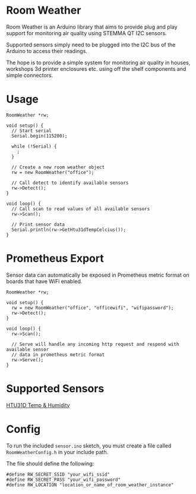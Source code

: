 # Room Weather

Room Weather is an Arduino library that aims to provide plug and play support for monitoring air quality using STEMMA QT I2C sensors.

Supported sensors simply need to be plugged into the I2C bus of the Arduino to access their readings.

The hope is to provide a simple system for monitoring air quality in houses, workshops 3d printer enclosures etc. using off the shelf components and simple connectors.

# Usage

```
RoomWeather *rw;

void setup() {
  // Start serial
  Serial.begin(115200);

  while (!Serial) {
    ; 
  }

  // Create a new room weather object
  rw = new RoomWeather("office");

  // Call detect to identify available sensors
  rw->Detect();
}

void loop() {
  // Call scan to read values of all available sensors
  rw->Scan();

  // Print sensor data
  Serial.println(rw->GetHtu31dTempCelcius());
}
```

# Prometheus Export

Sensor data can automatically be exposed in Prometheus metric format on boards that have WiFi enabled.

```
RoomWeather *rw;

void setup() {
  rw = new RoomWeather("office", "officewifi", "wifipassword");
  rw->Detect();
}

void loop() {
  rw->Scan();

  // Serve will handle any incoming http request and respond with available sensor 
  // data in prometheus metric format
  rw->Serve();
}
```

# Supported Sensors

[HTU31D Temp & Humidity](https://www.adafruit.com/product/4832)

# Config

To run the included `sensor.ino` sketch, you must create a file called `RoomWeatherConfig.h` in your include path.

The file should define the following:

```
#define RW_SECRET_SSID "your_wifi_ssid"
#define RW_SECRET_PASS "your_wifi_password"
#define RW_LOCATION "location_or_name_of_room_weather_instance"
```